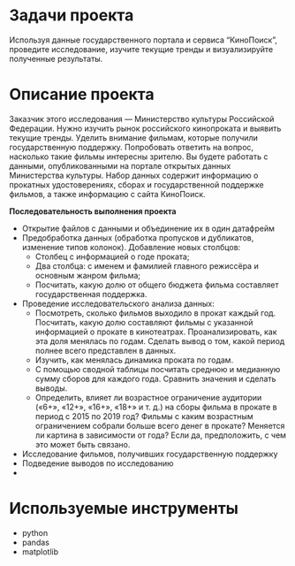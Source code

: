 # Задачи проекта
Используя данные государственного портала и сервиса “КиноПоиск”, проведите исследование, изучите текущие тренды и визуализируйте полученные результаты.
# Описание проекта
Заказчик этого исследования — Министерство культуры Российской Федерации.
Нужно изучить рынок российского кинопроката и выявить текущие тренды. Уделить внимание фильмам, которые получили государственную поддержку. Попробовать ответить на вопрос, насколько такие фильмы интересны зрителю.
Вы будете работать с данными, опубликованными на портале открытых данных Министерства культуры. Набор данных содержит информацию о прокатных удостоверениях, сборах и государственной поддержке фильмов, а также информацию с сайта КиноПоиск.

**Последовательность выполнения проекта**

* Открытие файлов с данными и объединение их в один датафрейм
* Предобработка данных (обработка пропусков и дубликатов, изменение типов колонок). Добавление новых столбцов: 
    * Столбец с информацией о годе проката;
    * Два столбца: с именем и фамилией главного режиссёра и основным жанром фильма;
    * Посчитать, какую долю от общего бюджета фильма составляет государственная поддержка.
* Проведение исследовательского анализа данных:
    * Посмотреть, сколько фильмов выходило в прокат каждый год. Посчитать, какую долю составляют фильмы с указанной информацией о прокате в кинотеатрах. Проанализировать, как эта доля менялась по годам. Сделать вывод о том, какой период полнее всего представлен в данных.
    * Изучить, как менялась динамика проката по годам.
    * С помощью сводной таблицы посчитать среднюю и медианную сумму сборов для каждого года. Сравнить значения и сделать выводы. 
    * Определить, влияет ли возрастное ограничение аудитории («6+», «12+», «16+», «18+» и т. д.) на сборы фильма в прокате в период с 2015 по 2019 год? Фильмы с каким возрастным ограничением собрали больше всего денег в прокате? Меняется ли картина в зависимости от года? Если да, предположить, с чем это может быть связано.
* Исследование фильмов, получивших государственную поддержку
* Подведение выводов по исследованию
* 
# Используемые инструменты
- python
- pandas
- matplotlib
